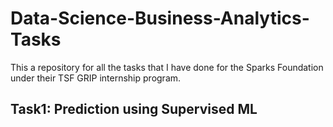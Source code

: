 # Data-Science-Business-Analytics-Tasks

This a repository for all the tasks that I have done for the Sparks Foundation under their TSF GRIP internship program.


## Task1: Prediction using Supervised ML
